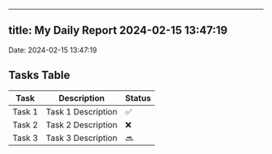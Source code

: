 
---
title: My Daily Report 2024-02-15 13:47:19
---

Date: 2024-02-15 13:47:19

## Tasks Table

| Task | Description | Status |
|------|-------------|--------|
| Task 1 | Task 1 Description | ✅ |
| Task 2 | Task 2 Description | ❌ |
| Task 3 | Task 3 Description | 🔜 |
